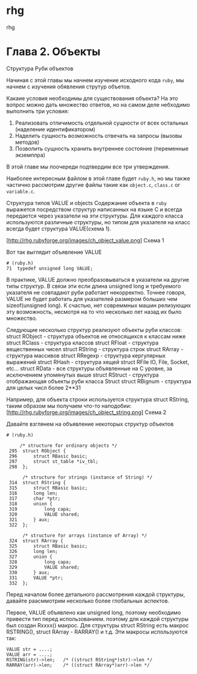 rhg
===

rhg


Глава 2. Объекты
===

Структура Руби объектов

Начиная с этой главы мы начнем изучение исходного кода `ruby`, мы начнем с изучения обявления струтур объетов.

Какаие условия необходимы для существования объекта? На это вопрос можно дать множество ответов, но на самом деле небходимо выполнить три условия:
1. Реализовать отличимость отдельной сущности от всех остальных (наделение идентификатором)
2. Наделить сущность возможность отвечать на запросы (вызовы методов)
3. Позволить сущность хранить внутреннее состояние (переменные экземплра)

В этой главе мы поочереди подтвердим все три утверждения.

Наиболее интересным файлом в этой главе будет `ruby.h`, но мы также частично рассмотрим другие файлы такие как `object.c`, `class.c` or `variable.c`.


Структура типов VALUE и objects
Содержание объекта в `ruby` выражется посредством структур написанных на языке C и всегда передается через указатели на эти структуры. Для каждого класса используются различные структуры, но типом для указателя на класс всегда будет структура VALUE(схема 1).

[http://rhg.rubyforge.org/images/ch_object_value.png]
Схема 1

Вот так выглядит объявление VALUE
```
# (ruby.h)
71  typedef unsigned long VALUE;
```

В практике, VALUE должно преобразовываться в указатели на другие типы структур. В связи эти если длина unsigned long и требуемого указателя не совпадают руби работает некорректно. Точнее говоря, VALUE не будет работать для указателей размером больших чем sizeof(unsigned long). К счастью, нет совреммных машин релизующих эту возможность, несмотря на то что несколько лет назад их было множество.

Следующие несколько структур реализуют объекты руби классов:
struct RObject - структура объектов не относящихся к классам ниже
struct RClass - структура классов
struct RFloat - структура вещественных чисел
struct RString - структура строк
struct RArray - структура массивов
struct RRegexp - структура кергулярных выражений
struct RHash - структура хещей
struct RFile	IO, File, Socket, etc…
struct RData - все структуры объявленные на C уровне, за исключением упомянутых выше
struct RStruct - структура отображающая объекты руби класса Struct
struct RBignum - структура для целых числ более 2**31

Например, для объекта строки используется структура struct RString, таким образом мы получаем что-то наподобии:
[http://rhg.rubyforge.org/images/ch_object_string.png]
Схема 2

Давайте взглянем на объявление некоторых структур объектов
```
# (ruby.h)

     /* structure for ordinary objects */
 295  struct RObject {
 296      struct RBasic basic;
 297      struct st_table *iv_tbl;
 298  };

      /* structure for strings (instance of String) */
 314  struct RString {
 315      struct RBasic basic;
 316      long len;
 317      char *ptr;
 318      union {
 319          long capa;
 320          VALUE shared;
 321      } aux;
 322  };

      /* structure for arrays (instance of Array) */
 324  struct RArray {
 325      struct RBasic basic;
 326      long len;
 327      union {
 328          long capa;
 329          VALUE shared;
 330      } aux;
 331      VALUE *ptr;
 332  };
```

Перед началом более детального рассмотрения каждой структуры, давайте раасммотрим несколько более глобальных аспектов.

Первое, VALUE объявлено как unsigned long, поэтому необходимо привести тип перед использованием. поэтому для каждой структуры был создан
Rxxxx() макрос. Для структуры struct RString есть макрос RSTRING(), struct RArray - RARRAY() и т.д. Эти макросы используются так:
```
VALUE str = ....;
VALUE arr = ....;
RSTRING(str)->len;   /* ((struct RString*)str)->len */
RARRAY(arr)->len;    /* ((struct RArray*)arr)->len */
```
